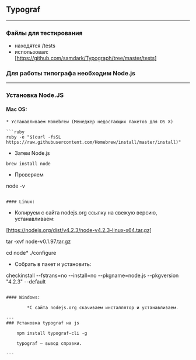 ## Typograf
---
### Файлы для тестирования

* находятся /tests
* использовал:  [https://github.com/samdark/Typograph/tree/master/tests]


### Для работы типографа необходим Node.js

---

### Установка Node.JS 


#### Mac OS:

```
* Устанавливаем Homebrew (Менеджер недостающих пакетов для OS X)

```ruby
ruby -e "$(curl -fsSL https://raw.githubusercontent.com/Homebrew/install/master/install)"
```

* Затем Node.js

```ruby
brew install node
```

* Проверяем

node -v

```

#### Linux:

```
* Копируем с сайта nodejs.org ссылку на свежую версию, устанавливаем:

[https://nodejs.org/dist/v4.2.3/node-v4.2.3-linux-x64.tar.gz]

tar -xvf node-v0.1.97.tar.gz

cd node*
./configure

* Собрать в пакет и установить:

checkinstall --fstrans=no --install=no --pkgname=node.js --pkgversion "4.2.3" --default

```

#### Windows:
```
			*С сайта nodejs.org скачиваем инсталлятор и устанавливаем.
```
---
### Установка typograf на js

```
		npm install typograf-cli -g

		typograf — вывод справки.
```
---










